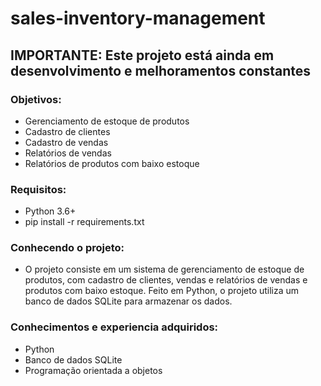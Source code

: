 # sales-inventory-management

## IMPORTANTE: Este projeto está ainda em desenvolvimento e melhoramentos constantes

### Objetivos:
- Gerenciamento de estoque de produtos
- Cadastro de clientes
- Cadastro de vendas
- Relatórios de vendas
- Relatórios de produtos com baixo estoque

### Requisitos:
- Python 3.6+
- pip install -r requirements.txt

### Conhecendo o projeto:
- O projeto consiste em um sistema de gerenciamento de estoque de produtos, com cadastro de clientes, vendas e relatórios de vendas e produtos com baixo estoque. Feito em Python, o projeto utiliza um banco de dados SQLite para armazenar os dados.

### Conhecimentos e experiencia adquiridos:
- Python
- Banco de dados SQLite
- Programação orientada a objetos